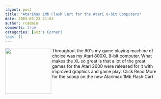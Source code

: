 ```yaml
---
layout: post
title: "Atarimax 1Mb Flash Cart for the Atari 8-bit Computers"
date: 2003-08-23 21:02
author: rcadmin
comments: true
categories: [Goz's Corner]
tags: []
---
```

<IMG SRC=images/news/cartridge.jpg height=150 width=150 ALIGN=left>Throughout the 80's my game playing machine of choice was my Atari 800XL 8-bit computer. What makes the XL so great is that a lot of the great games for the Atari 2600 were released for it with improved graphics and game play. Click Read More for the scoop on the new Atarimax 1Mb Flash Cart.
<br />

